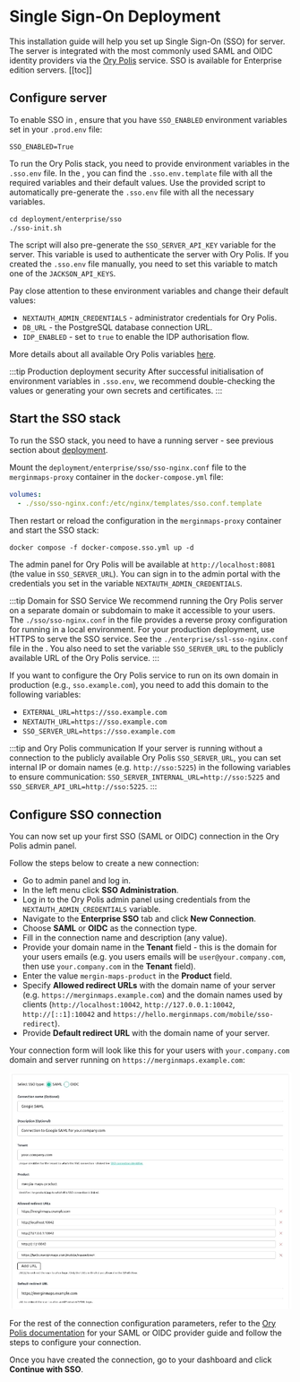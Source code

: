 # Single Sign-On Deployment

This installation guide will help you set up Single Sign-On (SSO) for <MainPlatformName /> server. The <MainPlatformName /> server is integrated with the most commonly used SAML and OIDC identity providers via the [Ory Polis](https://www.ory.sh/docs/polis) service.
SSO is available for Enterprise edition servers.
[[toc]]

## Configure server

To enable SSO in <MainPlatformName />, ensure that you have `SSO_ENABLED` environment variables set in your `.prod.env` file:

```shell
SSO_ENABLED=True
```

To run the Ory Polis stack, you need to provide environment variables in the `.sso.env` file. In the <GitHubRepo id="MerginMaps/server/blob/master/deployment/enterprise" desc="deployment folder for the enterprise edition" />, you can find the `.sso.env.template` file with all the required variables and their default values. Use the provided script to automatically pre-generate the `.sso.env` file with all the necessary variables.

```shell
cd deployment/enterprise/sso
./sso-init.sh
```

The script will also pre-generate the `SSO_SERVER_API_KEY` variable for the <MainPlatformName /> server. This variable is used to authenticate the <MainPlatformName /> server with Ory Polis. If you created the `.sso.env` file manually, you need to set this variable to match one of the `JACKSON_API_KEYS`.

Pay close attention to these environment variables and change their default values:

* `NEXTAUTH_ADMIN_CREDENTIALS` - administrator credentials for Ory Polis.
* `DB_URL` - the PostgreSQL database connection URL.
* `IDP_ENABLED` - set to `true` to enable the IDP authorisation flow.

More details about all available Ory Polis variables [here](https://www.ory.sh/docs/polis/deploy/env-variables).

:::tip Production deployment security
After successful initialisation of environment variables in `.sso.env`, we recommend double-checking the values or generating your own secrets and certificates.
:::

## Start the SSO stack

To run the SSO stack, you need to have a running <MainPlatformName /> server - see previous section about [deployment](../install/index.md). 

Mount the `deployment/enterprise/sso/sso-nginx.conf` file to the `merginmaps-proxy` container in the `docker-compose.yml` file:

```yaml
volumes:
  - ./sso/sso-nginx.conf:/etc/nginx/templates/sso.conf.template
```

Then restart or reload the configuration in the `merginmaps-proxy` container and start the SSO stack:

```shell
docker compose -f docker-compose.sso.yml up -d
```

The admin panel for Ory Polis will be available at `http://localhost:8081` (the value in `SSO_SERVER_URL`). You can sign in to the admin portal with the credentials you set in the variable `NEXTAUTH_ADMIN_CREDENTIALS`.

:::tip Domain for SSO Service 
We recommend running the Ory Polis server on a separate domain or subdomain to make it accessible to your users. The `./sso/sso-nginx.conf` in the <GitHubRepo id="MerginMaps/server/blob/master/deployment/enterprise" desc="deployment folder" /> file provides a reverse proxy configuration for running in a local environment. For your production deployment, use HTTPS to serve the SSO service. See the `./enterprise/ssl-sso-nginx.conf` file in the <GitHubRepo id="MerginMaps/server/blob/master/deployment/" desc="deployment folder" />. You also need to set the variable `SSO_SERVER_URL` to the publicly available URL of the Ory Polis service.
:::

If you want to configure the Ory Polis service to run on its own domain in production (e.g., `sso.example.com`), you need to add this domain to the following variables:

* `EXTERNAL_URL=https://sso.example.com`
* `NEXTAUTH_URL=https://sso.example.com`
* `SSO_SERVER_URL=https://sso.example.com`

:::tip <MainPlatformName /> and Ory Polis communication
If your <MainPlatformName /> server is running without a connection to the publicly available Ory Polis `SSO_SERVER_URL`, you can set internal IP or domain names (e.g. `http://sso:5225`) in the following variables to ensure communication: `SSO_SERVER_INTERNAL_URL=http://sso:5225` and `SSO_SERVER_API_URL=http://sso:5225`.
:::

## Configure SSO connection

You can now set up your first SSO (SAML or OIDC) connection in the Ory Polis admin panel.

Follow the steps below to create a new connection:

* Go to <MainPlatformName /> admin panel and log in.
* In the left menu click **SSO Administration**.
* Log in to the Ory Polis admin panel using credentials from the `NEXTAUTH_ADMIN_CREDENTIALS` variable.
* Navigate to the **Enterprise SSO** tab and click **New Connection**.
* Choose **SAML** or **OIDC** as the connection type.
* Fill in the connection name and description (any value).
* Provide your domain name in the **Tenant** field - this is the domain for your users emails (e.g. you users emails will be `user@your.company.com`, then use `your.company.com` in the **Tenant** field).
* Enter the value `mergin-maps-product` in the **Product** field.
* Specify **Allowed redirect URLs** with the domain name of your <MainPlatformName /> server (e.g. `https://merginmaps.example.com`) and the domain names used by <MainPlatformName /> clients (`http://localhost:10042`, `http://127.0.0.1:10042`, `http://[::1]:10042` and `https://hello.merginmaps.com/mobile/sso-redirect`).
* Provide **Default redirect URL** with the domain name of your <MainPlatformName /> server.

Your connection form will look like this for your users with `your.company.com` domain and <MainPlatformName /> server running on `https://merginmaps.example.com`:

![SSO connection setup](./ory-polis-new-connection.jpg "SSO connection setup")

For the rest of the connection configuration parameters, refer to the [Ory Polis documentation](https://www.ory.sh/docs/polis/sso-providers/) for your SAML or OIDC provider guide and follow the steps to configure your connection.

Once you have created the connection, go to your <MainPlatformName /> dashboard and click **Continue with SSO**.